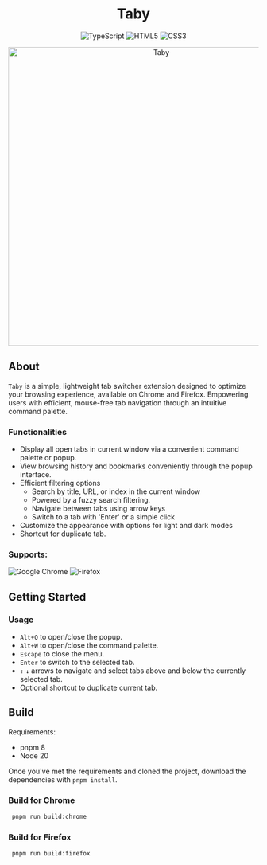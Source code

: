 <h1 align="center">Taby</h1>

<div align="center">
  
![TypeScript](https://img.shields.io/badge/typescript-%23007ACC.svg?style=for-the-badge&logo=typescript&logoColor=white)
![HTML5](https://img.shields.io/badge/html5-%23E34F26.svg?style=for-the-badge&logo=html5&logoColor=white)
![CSS3](https://img.shields.io/badge/css3-%231572B6.svg?style=for-the-badge&logo=css3&logoColor=white)

</div>

<div align=center>
  <img width="600" alt="Taby" src="https://github.com/ByHelyo/taby/assets/70762494/d3836640-7db0-4961-97ac-3e3a89c0ac42" />
</div>

<h2>About</h2>

`Taby` is a simple, lightweight tab switcher extension designed to optimize your browsing experience, available on Chrome and Firefox. Empowering users with efficient, mouse-free tab navigation through an intuitive command palette.

<h3>Functionalities</h3>

- Display all open tabs in current window via a convenient command palette or popup.
- View browsing history and bookmarks conveniently through the popup interface.
- Efficient filtering options
  - Search by title, URL, or index in the current window
  - Powered by a fuzzy search filtering.
  - Navigate between tabs using arrow keys
  - Switch to a tab with 'Enter' or a simple click
- Customize the appearance with options for light and dark modes
- Shortcut for duplicate tab.

### Supports:

![Google Chrome](https://img.shields.io/badge/Google%20Chrome-4285F4?style=for-the-badge&logo=GoogleChrome&logoColor=white)
![Firefox](https://img.shields.io/badge/Firefox-FF7139?style=for-the-badge&logo=Firefox-Browser&logoColor=white)

<h2>Getting Started</h2>

<h3>Usage</h3>

- `Alt+Q` to open/close the popup.
- `Alt+W` to open/close the command palette.
- `Escape` to close the menu.
- `Enter` to switch to the selected tab.
- `↑` `↓` arrows to navigate and select tabs above and below the currently selected tab.
- Optional shortcut to duplicate current tab.

<h2>Build</h2>

Requirements:

- pnpm 8
- Node 20

Once you've met the requirements and cloned the project, download the dependencies with `pnpm install`.

<h3>Build for Chrome</h3>

```bash
 pnpm run build:chrome
```

<h3>Build for Firefox</h3>

```bash
 pnpm run build:firefox
```
